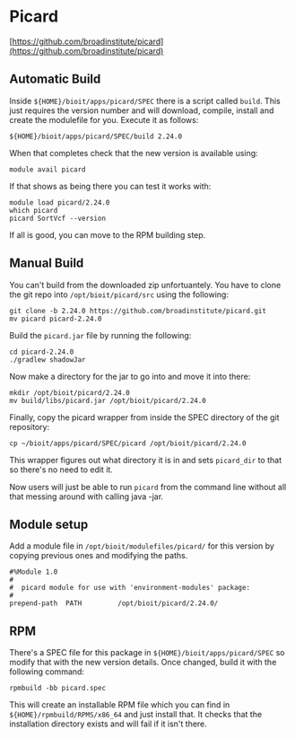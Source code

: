 # Picard

[https://github.com/broadinstitute/picard](https://github.com/broadinstitute/picard)

## Automatic Build

Inside `${HOME}/bioit/apps/picard/SPEC` there is a script called `build`. This just requires the version number and will download, compile, install and create the modulefile for you. Execute it as follows:

    ${HOME}/bioit/apps/picard/SPEC/build 2.24.0

When that completes check that the new version is available using:

    module avail picard

If that shows as being there you can test it works with:

    module load picard/2.24.0
    which picard
    picard SortVcf --version

If all is good, you can move to the RPM building step.

## Manual Build

You can't build from the downloaded zip unfortuantely. You have to clone the git repo into `/opt/bioit/picard/src` using the following:

    git clone -b 2.24.0 https://github.com/broadinstitute/picard.git
    mv picard picard-2.24.0

Build the `picard.jar` file by running the following:

    cd picard-2.24.0
    ./gradlew shadowJar

Now make a directory for the jar to go into and move it into there:

    mkdir /opt/bioit/picard/2.24.0
    mv build/libs/picard.jar /opt/bioit/picard/2.24.0

Finally, copy the picard wrapper from inside the SPEC directory of the git repository:

    cp ~/bioit/apps/picard/SPEC/picard /opt/bioit/picard/2.24.0

This wrapper figures out what directory it is in and sets `picard_dir` to that so there's no need to edit it.

Now users will just be able to run `picard` from the command line without all that messing around with calling java -jar.

## Module setup

Add a module file in `/opt/bioit/modulefiles/picard/` for this version by copying previous ones and modifying the paths.

    #%Module 1.0
    #
    #  picard module for use with 'environment-modules' package:
    #
    prepend-path  PATH         /opt/bioit/picard/2.24.0/

## RPM

There's a SPEC file for this package in `${HOME}/bioit/apps/picard/SPEC` so modify that with the new version details. Once changed, build it with the following command:

    rpmbuild -bb picard.spec

This will create an installable RPM file which you can find in `${HOME}/rpmbuild/RPMS/x86_64` and just install that. It checks that the installation directory exists and will fail if it isn't there.
